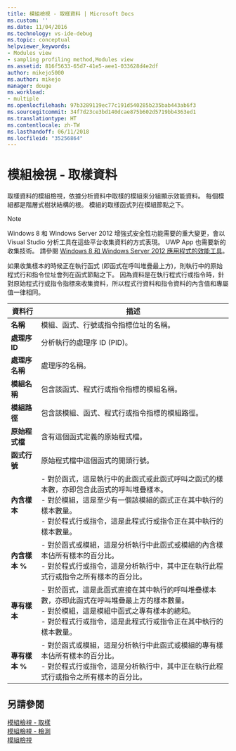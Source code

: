 ```yaml
---
title: 模組檢視 - 取樣資料 | Microsoft Docs
ms.custom: ''
ms.date: 11/04/2016
ms.technology: vs-ide-debug
ms.topic: conceptual
helpviewer_keywords:
- Modules view
- sampling profiling method,Modules view
ms.assetid: 816f5633-65d7-41e5-aee1-033628d4e2df
author: mikejo5000
ms.author: mikejo
manager: douge
ms.workload:
- multiple
ms.openlocfilehash: 97b3289119ec77c191d540285b235bab443ab6f3
ms.sourcegitcommit: 34f7d23ce3bd140dcae875b602d5719bb4363ed1
ms.translationtype: HT
ms.contentlocale: zh-TW
ms.lasthandoff: 06/11/2018
ms.locfileid: "35256864"
---
```

# <a name="modules-view---sampling-data"></a>模組檢視 - 取樣資料
取樣資料的模組檢視，依據分析資料中取樣的模組來分組顯示效能資料。 每個模組都是階層式樹狀結構的根。 模組的取樣函式列在模組節點之下。  
  
> [!NOTE]
>  Windows 8 和 Windows Server 2012 增強式安全性功能需要的重大變更，會以 Visual Studio 分析工具在這些平台收集資料的方式表現。 UWP App 也需要新的收集技術。 請參閱 [Windows 8 和 Windows Server 2012 應用程式的效能工具](../profiling/performance-tools-on-windows-8-and-windows-server-2012-applications.md)。  
  
 如果收集樣本的時候正在執行函式 (即函式在呼叫堆疊最上方)，則執行中的原始程式行和指令位址會列在函式節點之下。 因為資料是在執行程式行或指令時，針對原始程式行或指令指標來收集資料，所以程式行資料和指令資料的內含值和專屬值一律相同。  
  
|資料行|描述|  
|------------|-----------------|  
|**名稱**|模組、函式、行號或指令指標位址的名稱。|  
|**處理序 ID**|分析執行的處理序 ID (PID)。|  
|**處理序名稱**|處理序的名稱。|  
|**模組名稱**|包含該函式、程式行或指令指標的模組名稱。|  
|**模組路徑**|包含該模組、函式、程式行或指令指標的模組路徑。|  
|**原始程式檔**|含有這個函式定義的原始程式檔。|  
|**函式行號**|原始程式檔中這個函式的開頭行號。|  
|**內含樣本**|-   對於函式，這是執行中的此函式或此函式呼叫之函式的樣本數，亦即包含此函式的呼叫堆疊樣本。<br />-   對於模組，這是至少有一個該模組的函式正在其中執行的樣本數量。<br />-   對於程式行或指令，這是此程式行或指令正在其中執行的樣本數量。|  
|**內含樣本 %**|-   對於函式或模組，這是分析執行中此函式或模組的內含樣本佔所有樣本的百分比。<br />-   對於程式行或指令，這是分析執行中，其中正在執行此程式行或指令之所有樣本的百分比。|  
|**專有樣本**|-   對於函式，這是此函式直接在其中執行的呼叫堆疊樣本數，亦即此函式在呼叫堆疊最上方的樣本數量。<br />-   對於模組，這是模組中函式之專有樣本的總和。<br />-   對於程式行或指令，這是此程式行或指令正在其中執行的樣本數量。|  
|**專有樣本 %**|-   對於函式或模組，這是分析執行中此函式或模組的專有樣本佔所有樣本的百分比。<br />-   對於程式行或指令，這是分析執行中，其中正在執行此程式行或指令之所有樣本的百分比。|  
  
## <a name="see-also"></a>另請參閱  
 [模組檢視 - 取樣](../profiling/modules-view-dotnet-memory-sampling-data.md)   
 [模組檢視 - 檢測](../profiling/modules-view-dotnet-memory-instrumentation-data.md)   
 [模組檢視](../profiling/modules-view-instrumentation-data.md)